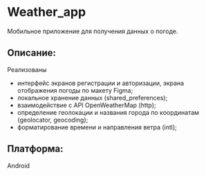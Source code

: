 # Weather_app

Мобильное приложение для получения данных о погоде.


## Описание:

Реализованы
- интерфейс экранов регистрации и авторизации, экрана отображения погоды по макету Figma;
- локальное хранение данных (shared_preferences);
- взаимодействие с API OpenWeatherMap (http);
- определение геолокации и названия города по координатам (geolocator, geocoding);
- форматирование времени и направления ветра (intl);


## Платформа:

Android
